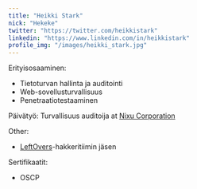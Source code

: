 ```yaml
---
title: "Heikki Stark"
nick: "Hekeke"
twitter: "https://twitter.com/heikkistark"
linkedin: "https://www.linkedin.com/in/heikkistark"
profile_img: "/images/heikki_stark.jpg"
---
```


Erityisosaaminen:
* Tietoturvan hallinta ja auditointi
* Web-sovellusturvallisuus
* Penetraatiotestaaminen

Päivätyö: Turvallisuus auditoija at [Nixu Corporation](https://www.nixu.com)

Other:
* [LeftOvers](https://leftovers.xyz)-hakkeritiimin jäsen

Sertifikaatit:
* OSCP
